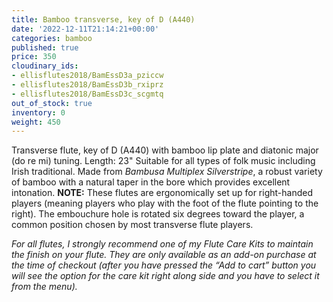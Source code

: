 ```yaml
---
title: Bamboo transverse, key of D (A440)
date: '2022-12-11T21:14:21+00:00'
categories: bamboo
published: true
price: 350
cloudinary_ids:
- ellisflutes2018/BamEssD3a_pziccw
- ellisflutes2018/BamEssD3b_rxiprz
- ellisflutes2018/BamEssD3c_scgmtq
out_of_stock: true
inventory: 0
weight: 450
---
```


Transverse flute, key of D  (A440) with bamboo lip plate and diatonic major (do re mi) tuning.  Length:  23"   Suitable for all types of folk music including Irish traditional.  Made from *Bambusa Multiplex Silverstripe*, a robust variety of bamboo with a natural taper in the bore which provides excellent intonation.  **NOTE:** These flutes are ergonomically set up for right-handed players (meaning players who play with the foot of the flute pointing to the right).  The embouchure hole is rotated six degrees toward the player, a common position chosen by most transverse flute players.  

*For all flutes, I strongly recommend one of my Flute Care Kits to maintain the finish on your flute. They are only available as an add-on purchase at the time of checkout (after you have pressed the “Add to cart” button you will see the option for the care kit right along side and you have to select it from the menu).*